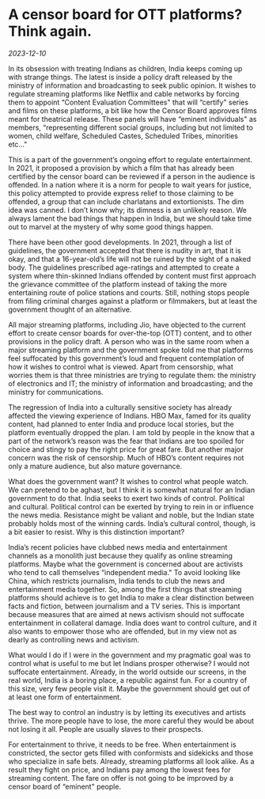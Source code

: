 # A censor board for OTT platforms? Think again.

*2023-12-10*

In its obsession with treating Indians as children, India keeps coming
up with strange things. The latest is inside a policy draft released by
the ministry of information and broadcasting to seek public opinion. It
wishes to regulate streaming platforms like Netflix and cable networks
by forcing them to appoint “Content Evaluation Committees" that will
“certify" series and films on these platforms, a bit like how the Censor
Board approves films meant for theatrical release. These panels will
have “eminent individuals" as members, “representing different social
groups, including but not limited to women, child welfare, Scheduled
Castes, Scheduled Tribes, minorities etc…"

This is a part of the government’s ongoing effort to regulate
entertainment. In 2021, it proposed a provision by which a film that has
already been certified by the censor board can be reviewed if a person
in the audience is offended. In a nation where it is a norm for people
to wait years for justice, this policy attempted to provide express
relief to those claiming to be offended, a group that can include
charlatans and extortionists. The dim idea was canned. I don’t know why;
its dimness is an unlikely reason. We always lament the bad things that
happen in India, but we should take time out to marvel at the mystery of
why some good things happen.

There have been other good developments. In 2021, through a list of
guidelines, the government accepted that there is nudity in art, that it
is okay, and that a 16-year-old’s life will not be ruined by the sight
of a naked body. The guidelines prescribed age-ratings and attempted to
create a system where thin-skinned Indians offended by content must
first approach the grievance committee of the platform instead of taking
the more entertaining route of police stations and courts. Still,
nothing stops people from filing criminal charges against a platform or
filmmakers, but at least the government thought of an alternative.

All major streaming platforms, including Jio, have objected to the
current effort to create censor boards for over-the-top (OTT) content,
and to other provisions in the policy draft. A person who was in the
same room when a major streaming platform and the government spoke told
me that platforms feel suffocated by this government’s loud and frequent
contemplation of how it wishes to control what is viewed. Apart from
censorship, what worries them is that three ministries are trying to
regulate them: the ministry of electronics and IT; the ministry of
information and broadcasting; and the ministry for communications.

The regression of India into a culturally sensitive society has already
affected the viewing experience of Indians. HBO Max, famed for its
quality content, had planned to enter India and produce local stories,
but the platform eventually dropped the plan. I am told by people in the
know that a part of the network’s reason was the fear that Indians are
too spoiled for choice and stingy to pay the right price for great fare.
But another major concern was the risk of censorship. Much of HBO’s
content requires not only a mature audience, but also mature governance.

What does the government want? It wishes to control what people watch.
We can pretend to be aghast, but I think it is somewhat natural for an
Indian government to do that. India seeks to exert two kinds of control.
Political and cultural. Political control can be exerted by trying to
rein in or influence the news media. Resistance might be valiant and
noble, but the Indian state probably holds most of the winning cards.
India’s cultural control, though, is a bit easier to resist. Why is this
distinction important?

India’s recent policies have clubbed news media and entertainment
channels as a monolith just because they qualify as online streaming
platforms. Maybe what the government is concerned about are activists
who tend to call themselves “independent media." To avoid looking like
China, which restricts journalism, India tends to club the news and
entertainment media together. So, among the first things that streaming
platforms should achieve is to get India to make a clear distinction
between facts and fiction, between journalism and a TV series. This is
important because measures that are aimed at news activism should not
suffocate entertainment in collateral damage. India does want to control
culture, and it also wants to empower those who are offended, but in my
view not as dearly as controlling news and activism.

What would I do if I were in the government and my pragmatic goal was to
control what is useful to me but let Indians prosper otherwise? I would
not suffocate entertainment. Already, in the world outside our screens,
in the real world, India is a boring place, a republic against fun. For
a country of this size, very few people visit it. Maybe the government
should get out of at least one form of entertainment.

The best way to control an industry is by letting its executives and
artists thrive. The more people have to lose, the more careful they
would be about not losing it all. People are usually slaves to their
prospects.

For entertainment to thrive, it needs to be free. When entertainment is
constricted, the sector gets filled with conformists and sidekicks and
those who specialize in safe bets. Already, streaming platforms all look
alike. As a result they fight on price, and Indians pay among the lowest
fees for streaming content. The fare on offer is not going to be
improved by a censor board of “eminent" people.
